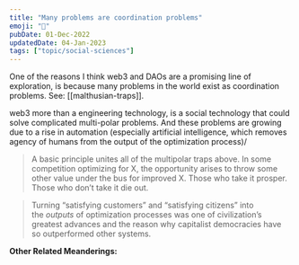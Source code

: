 ```yaml
---
title: "Many problems are coordination problems"
emoji: "🤝"
pubDate: 01-Dec-2022
updatedDate: 04-Jan-2023
tags: ["topic/social-sciences"]
---
```


One of the reasons I think web3 and DAOs are a promising line of exploration, is because many problems in the world exist as coordination problems. See: [[malthusian-traps]].

web3 more than a engineering technology, is a social technology that could solve complicated multi-polar problems. And these problems are growing due to a rise in automation (especially artificial intelligence, which removes agency of humans from the output of the optimization process)/

>A basic principle unites all of the multipolar traps above. In some competition optimizing for X, the opportunity arises to throw some other value under the bus for improved X. Those who take it prosper. Those who don’t take it die out.

>Turning “satisfying customers” and “satisfying citizens” into the _outputs_ of optimization processes was one of civilization’s greatest advances and the reason why capitalist democracies have so outperformed other systems.

**Other Related Meanderings:**